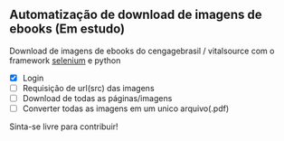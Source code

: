 ## Automatização de download de imagens de ebooks (Em estudo)
Download de imagens de ebooks do cengagebrasil / vitalsource com o framework [selenium](https://selenium-python.readthedocs.io/) e python

- [x] Login
- [ ] Requisição de url(src) das imagens
- [ ] Download de todas as páginas/imagens
- [ ] Converter todas as imagens em um unico arquivo(.pdf)

Sinta-se livre para contribuir!